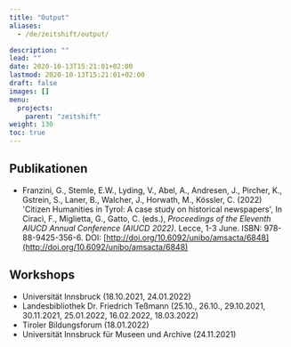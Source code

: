 ```yaml
---
title: "Output"
aliases:
  - /de/zeitshift/output/

description: ""
lead: ""
date: 2020-10-13T15:21:01+02:00
lastmod: 2020-10-13T15:21:01+02:00
draft: false
images: []
menu:
  projects:
    parent: "zeitshift"
weight: 130
toc: true
---
```


<!--{{< alert icon="💡" text="You can change the commands in the scripts section of `./package.json`." >}}-->


## Publikationen

- Franzini, G., Stemle, E.W., Lyding, V., Abel, A., Andresen, J., Pircher, K., Gstrein, S., Laner, B., Walcher, J., Horwath, M., Kössler, C. (2022) 'Citizen Humanities in Tyrol: A case study on historical newspapers', In Ciracì, F., Miglietta, G., Gatto, C. (eds.), _Proceedings of the Eleventh AIUCD Annual Conference (AIUCD 2022)_. Lecce, 1-3 June. ISBN: 978-88-9425-356-6. DOI: [http://doi.org/10.6092/unibo/amsacta/6848](http://doi.org/10.6092/unibo/amsacta/6848)


## Workshops

- Universität Innsbruck (18.10.2021, 24.01.2022)
- Landesbibliothek Dr. Friedrich Teßmann (25.10., 26.10., 29.10.2021, 30.11.2021, 25.01.2022, 16.02.2022, 18.03.2022)
- Tiroler Bildungsforum (18.01.2022)
- Universität Innsbruck für Museen und Archive (24.11.2021)
